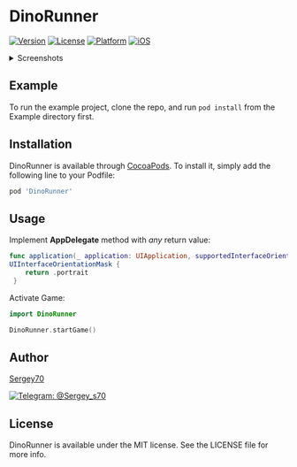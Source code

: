 # DinoRunner

[![Version](https://img.shields.io/cocoapods/v/DinoRunner.svg?style=flat)](https://cocoapods.org/pods/DinoRunner)
[![License](https://img.shields.io/cocoapods/l/DinoRunner.svg?style=flat)](https://cocoapods.org/pods/DinoRunner)
[![Platform](https://img.shields.io/cocoapods/p/DinoRunner.svg?style=flat)](https://cocoapods.org/pods/DinoRunner)
[![iOS](https://img.shields.io/badge/iOS-12.0%2B-blue)](https://cocoapods.org/pods/DinoRunner)

<details>
  <summary>Screenshots</summary>
<img src="https://i.ibb.co/bgWMCvC/s1.png">
<img src="https://i.ibb.co/dPHXYGJ/s2.png">
</details>

## Example

To run the example project, clone the repo, and run `pod install` from the Example directory first.

## Installation

DinoRunner is available through [CocoaPods](https://cocoapods.org). To install
it, simply add the following line to your Podfile:

```ruby
pod 'DinoRunner'
```

## Usage

Implement **AppDelegate** method with *any* return value:
```swift
func application(_ application: UIApplication, supportedInterfaceOrientationsFor window: UIWindow?) -> 
UIInterfaceOrientationMask {
    return .portrait
 }
```
Activate Game:
```swift
import DinoRunner

DinoRunner.startGame()
```

## Author
[Sergey70](https://github.com/Sergey70)

[![Telegram: @Sergey_s70](https://img.shields.io/badge/Contact-Sergey__s70-brightgreen)](https://t.me/Sergey_s70) 

## License

DinoRunner is available under the MIT license. See the LICENSE file for more info.
